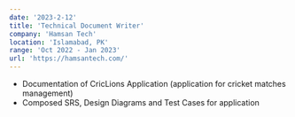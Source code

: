 ```yaml
---
date: '2023-2-12'
title: 'Technical Document Writer'
company: 'Hamsan Tech'
location: 'Islamabad, PK'
range: 'Oct 2022 - Jan 2023'
url: 'https://hamsantech.com/'
---
```


- Documentation of CricLions Application (application for cricket matches management)
- Composed SRS, Design Diagrams and Test Cases for application
